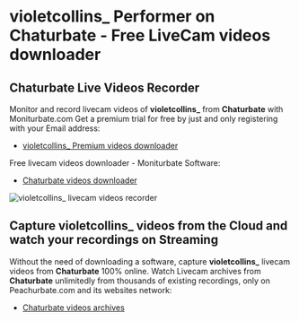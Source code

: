 # violetcollins_ Performer on Chaturbate - Free LiveCam videos downloader

## Chaturbate Live Videos Recorder

Monitor and record livecam videos of **violetcollins_** from **Chaturbate** with Moniturbate.com
Get a premium trial for free by just and only registering with your Email address:
* [violetcollins_ Premium videos downloader](https://moniturbate.com/request-demo-licence-key.html)

Free livecam videos downloader - Moniturbate Software:
* [Chaturbate videos downloader](https://moniturbate.com/moniturbate-download-software.html)

![violetcollins_ livecam videos recorder](https://peachurnet.com/templates/moniturbate-software.png)


## Capture violetcollins_ videos from the Cloud and watch your recordings on Streaming

Without the need of downloading a software, capture **violetcollins_** livecam videos from **Chaturbate** 100% online.
Watch Livecam archives from **Chaturbate** unlimitedly from thousands of existing recordings, only on Peachurbate.com and its websites network:
* [Chaturbate videos archives](https://peachurnet.com/)